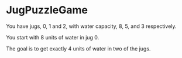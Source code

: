 # JugPuzzleGame
You have jugs, 0, 1 and 2, with water capacity, 8, 5, and 3 respectively.

You start with 8 units of water in jug 0.

The goal is to get exactly 4 units of water in two of the jugs.

